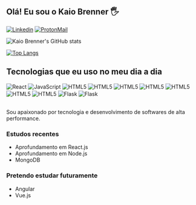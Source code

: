 
## Olá! Eu sou o Kaio Brenner 🖐️

[![Linkedin](https://img.shields.io/badge/LinkedIn-0077B5?style=for-the-badge&logo=linkedin&logoColor=white)](https://www.linkedin.com/in/kaiobrenner/) [![ProtonMail](https://img.shields.io/badge/ProtonMail-8B89CC?style=for-the-badge&logo=protonmail&logoColor=white)](mailto:kaiobrenner460@protonmail.com)


![Kaio Brenner's GitHub stats](https://github-readme-stats.vercel.app/api?username=kaiobrenner&show_icons=true&theme=dracula)

[![Top Langs](https://github-readme-stats.vercel.app/api/top-langs/?username=kaiobrenner&layout=compact)](https://github.com/kaiobrenner/github-readme-stats)


## Tecnologias que eu uso no meu dia a dia

<div style="display: inline_block">
    <img align="center" alt="React" src="https://img.shields.io/badge/React-20232A?style=for-the-badge&logo=react&logoColor=61DAFB">
    <img align="center" alt="JavaScript" src="https://img.shields.io/badge/JavaScript-323330?style=for-the-badge&logo=javascript&logoColor=F7DF1E">
    <img align="center" alt="HTML5" src="https://img.shields.io/badge/Bootstrap-563D7C?style=for-the-badge&logo=bootstrap&logoColor=white">
    <img align="center" alt="HTML5" src="https://img.shields.io/badge/Tailwind_CSS-38B2AC?style=for-the-badge&logo=tailwind-css&logoColor=white">
    <img align="center" alt="HTML5" src="https://img.shields.io/badge/HTML5-E34F26?style=for-the-badge&logo=html5&logoColor=white">
    <img align="center" alt="HTML5" src="https://img.shields.io/badge/CSS3-1572B6?style=for-the-badge&logo=css3&logoColor=white">
    <img align="center" alt="HTML5" src="https://img.shields.io/badge/MySQL-00000F?style=for-the-badge&logo=mysql&logoColor=white">
    <img align="center" alt="HTML5" src="https://img.shields.io/badge/Python-14354C?style=for-the-badge&logo=python&logoColor=white">
    <img align="center" alt="HTML5" src="https://img.shields.io/badge/Node.js-43853D?style=for-the-badge&logo=node.js&logoColor=white">
    <img align="center" alt="Flask" src="https://img.shields.io/badge/Flask-000000?style=for-the-badge&logo=flask&logoColor=white">
    <img align="center" alt="Flask" src="https://img.shields.io/badge/GIT-E44C30?style=for-the-badge&logo=git&logoColor=white">
    
</div> <br/>

Sou apaixonado por tecnologia e desenvolvimento de softwares de alta performance.

### Estudos recentes

- Aprofundamento em React.js
- Aprofundamento em Node.js
- MongoDB

### Pretendo estudar futuramente
- Angular
- Vue.js


